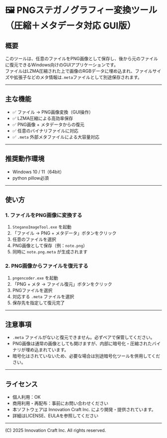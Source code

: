 # 🖼 PNGステガノグラフィー変換ツール（圧縮＋メタデータ対応 GUI版）

## 概要

このツールは、任意のファイルをPNG画像として保存し、後から元のファイルに復元できるWindows向けのGUIアプリケーションです。  
ファイルはLZMA圧縮された上で画像のRGBデータに埋め込まれ、ファイルサイズや拡張子などのメタ情報は`.meta`ファイルとして別途保存されます。

---

## 主な機能

- ✅ ファイル → PNG画像変換（GUI操作）
- ✅ LZMA圧縮による高効率保存
- ✅ PNG画像 + メタデータからの復元
- ✅ 任意のバイナリファイルに対応
- ✅ `.meta` 外部メタファイルによる大容量対応

---

## 推奨動作環境

- Windows 10 / 11（64bit）
- python pillow必須

---

## 使い方

### 1. ファイルをPNG画像に変換する

1. `SteganoImageTool.exe` を起動
2. 「ファイル → PNG + メタデータ」ボタンをクリック
3. 任意のファイルを選択
4. PNG画像として保存（例：`note.png`）
5. 同時に `note.png.meta` が生成されます

### 2. PNG画像からファイルを復元する

1. `pngencoder.exe` を起動
2. 「PNG + メタ → ファイル復元」ボタンをクリック
3. PNGファイルを選択
4. 対応する `.meta` ファイルを選択
5. 保存先を指定して復元完了

---

## 注意事項

- `.meta` ファイルがないと復元できません。必ずペアで保管してください。
- PNG画像は通常の画像としても開けますが、内部に暗号化・圧縮されたバイナリが埋め込まれています。
- 暗号化はされていないため、必要な場合は別途暗号化ツールを併用してください。

---

## ライセンス

- 個人利用：OK
- 商用利用・再配布：事前にお問い合わせください
- 本ソフトウェアは Innovation Craft Inc. により開発・提供されています。
- 詳細はLICENSE、EULAを参照してください
---

(C) 2025 Innovation Craft Inc. All rights reserved.
